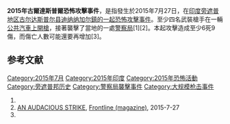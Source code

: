**2015年古爾達斯普爾恐怖攻擊事件**，是指發生於2015年7月27日，在[印度](../Page/印度.md "wikilink")[旁遮普地区](../Page/旁遮普地区.md "wikilink")[古尔达斯普尔县](../Page/古尔达斯普尔县.md "wikilink")[迪纳纳加尔鎮的一起恐怖攻擊事件](../Page/迪纳纳加尔.md "wikilink")。至少四名武裝槍手在一輛[公共汽車上開槍](../Page/公共汽車.md "wikilink")，接著襲擊了當地的一處[警察局](../Page/警察局.md "wikilink")\[1\]\[2\]。本起攻擊造成至少6死9傷，而傷亡人數可能還要再增加\[3\]。

## 参考文献

[Category:2015年7月](https://zh.wikipedia.org/wiki/Category:2015年7月 "wikilink")
[Category:2015年印度](https://zh.wikipedia.org/wiki/Category:2015年印度 "wikilink")
[Category:2015年恐怖活動](https://zh.wikipedia.org/wiki/Category:2015年恐怖活動 "wikilink")
[Category:旁遮普邦历史](https://zh.wikipedia.org/wiki/Category:旁遮普邦历史 "wikilink")
[Category:警察局襲擊事件](https://zh.wikipedia.org/wiki/Category:警察局襲擊事件 "wikilink")
[Category:大规模枪击事件](https://zh.wikipedia.org/wiki/Category:大规模枪击事件 "wikilink")

1.
2.  [AN AUDACIOUS
    STRIKE](http://www.thehindu.com/news/national/other-states/gunmen-attack-punjabs-gurdaspur/article7469246.ece?homepage=true),
    [Frontline
    (magazine)](https://zh.wikipedia.org/wiki/Frontline_\(magazine\) "wikilink"),
    2015-7-27
3.